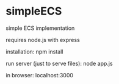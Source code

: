 # simpleECS
simple ECS implementation

requires node.js with express

installation:
npm install

run server (just to serve files):
node app.js

in browser:
localhost:3000

